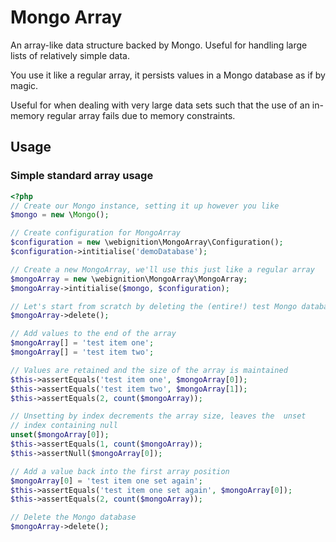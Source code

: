Mongo Array
===========

An array-like data structure backed by Mongo. Useful for handling large lists of relatively simple data. 

You use it like a regular array, it persists values in a Mongo database as if by magic.

Useful for when dealing with very large data sets such that the use of an in-memory regular array fails due to memory constraints.

Usage
-----

### Simple standard array usage

```php
<?php
// Create our Mongo instance, setting it up however you like
$mongo = new \Mongo();

// Create configuration for MongoArray
$configuration = new \webignition\MongoArray\Configuration();
$configuration->intitialise('demoDatabase');

// Create a new MongoArray, we'll use this just like a regular array
$mongoArray = new \webignition\MongoArray\MongoArray;
$mongoArray->intitialise($mongo, $configuration);

// Let's start from scratch by deleting the (entire!) test Mongo database
$mongoArray->delete(); 

// Add values to the end of the array
$mongoArray[] = 'test item one';
$mongoArray[] = 'test item two'; 

// Values are retained and the size of the array is maintained
$this->assertEquals('test item one', $mongoArray[0]);
$this->assertEquals('test item two', $mongoArray[1]);
$this->assertEquals(2, count($mongoArray));

// Unsetting by index decrements the array size, leaves the  unset
// index containing null
unset($mongoArray[0]);
$this->assertEquals(1, count($mongoArray));
$this->assertNull($mongoArray[0]);

// Add a value back into the first array position
$mongoArray[0] = 'test item one set again';
$this->assertEquals('test item one set again', $mongoArray[0]);
$this->assertEquals(2, count($mongoArray));

// Delete the Mongo database
$mongoArray->delete();  
```